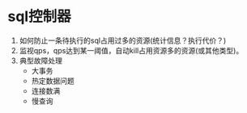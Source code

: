 # sql控制器

1. 如何防止一条待执行的sql占用过多的资源(统计信息？执行代价？)
2. 监视qps，qps达到某一阈值，自动kill占用资源多的资源(或其他类型)。
3. 典型故障处理  
    - 大事务  
    - 热定数据问题
    - 连接数满
    - 慢查询